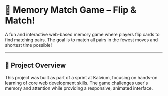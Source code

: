 # 🧠 Memory Match Game – Flip & Match!

A fun and interactive web-based memory game where players flip cards to find matching pairs. The goal is to match all pairs in the fewest moves and shortest time possible!

---

## 🎯 Project Overview

This project was built as part of a sprint at Kalvium, focusing on hands-on learning of core web development skills. The game challenges user's memory and attention while providing a responsive, animated interface.